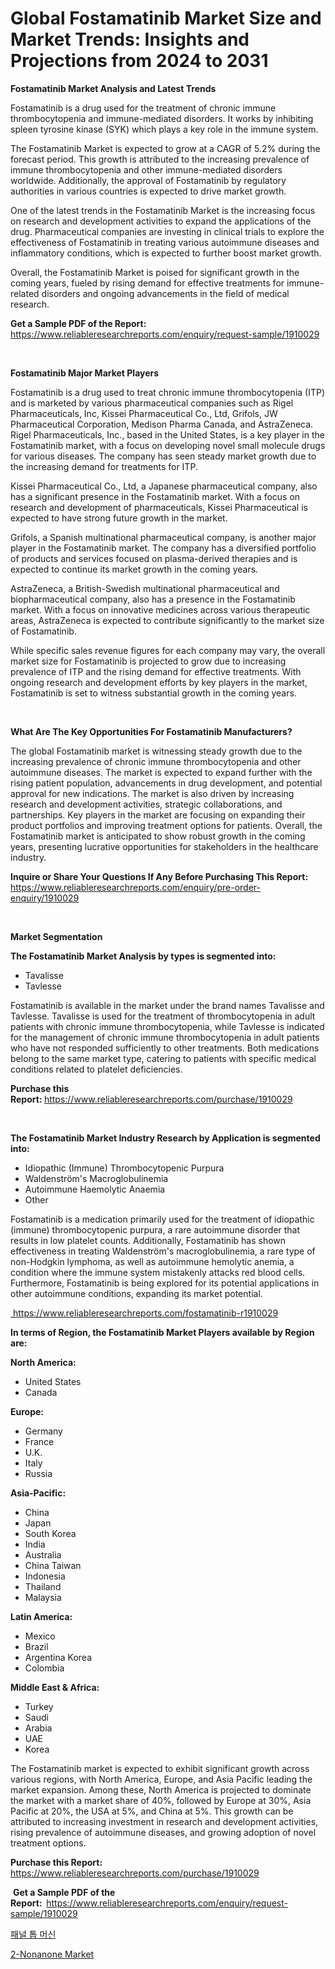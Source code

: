 <p><h1>Global Fostamatinib Market Size and Market Trends: Insights and Projections from 2024 to 2031</h1></p><p><strong>Fostamatinib Market Analysis and Latest Trends</strong></p>
<p><p>Fostamatinib is a drug used for the treatment of chronic immune thrombocytopenia and immune-mediated disorders. It works by inhibiting spleen tyrosine kinase (SYK) which plays a key role in the immune system.</p><p>The Fostamatinib Market is expected to grow at a CAGR of 5.2% during the forecast period. This growth is attributed to the increasing prevalence of immune thrombocytopenia and other immune-mediated disorders worldwide. Additionally, the approval of Fostamatinib by regulatory authorities in various countries is expected to drive market growth.</p><p>One of the latest trends in the Fostamatinib Market is the increasing focus on research and development activities to expand the applications of the drug. Pharmaceutical companies are investing in clinical trials to explore the effectiveness of Fostamatinib in treating various autoimmune diseases and inflammatory conditions, which is expected to further boost market growth.</p><p>Overall, the Fostamatinib Market is poised for significant growth in the coming years, fueled by rising demand for effective treatments for immune-related disorders and ongoing advancements in the field of medical research.</p></p>
<p><strong>Get a Sample PDF of the Report:&nbsp;</strong> <a href="https://www.reliableresearchreports.com/enquiry/request-sample/1910029">https://www.reliableresearchreports.com/enquiry/request-sample/1910029</a></p>
<p>&nbsp;</p>
<p><strong>Fostamatinib Major Market Players</strong></p>
<p><p>Fostamatinib is a drug used to treat chronic immune thrombocytopenia (ITP) and is marketed by various pharmaceutical companies such as Rigel Pharmaceuticals, Inc, Kissei Pharmaceutical Co., Ltd, Grifols, JW Pharmaceutical Corporation, Medison Pharma Canada, and AstraZeneca. Rigel Pharmaceuticals, Inc., based in the United States, is a key player in the Fostamatinib market, with a focus on developing novel small molecule drugs for various diseases. The company has seen steady market growth due to the increasing demand for treatments for ITP.</p><p>Kissei Pharmaceutical Co., Ltd, a Japanese pharmaceutical company, also has a significant presence in the Fostamatinib market. With a focus on research and development of pharmaceuticals, Kissei Pharmaceutical is expected to have strong future growth in the market.</p><p>Grifols, a Spanish multinational pharmaceutical company, is another major player in the Fostamatinib market. The company has a diversified portfolio of products and services focused on plasma-derived therapies and is expected to continue its market growth in the coming years.</p><p>AstraZeneca, a British-Swedish multinational pharmaceutical and biopharmaceutical company, also has a presence in the Fostamatinib market. With a focus on innovative medicines across various therapeutic areas, AstraZeneca is expected to contribute significantly to the market size of Fostamatinib.</p><p>While specific sales revenue figures for each company may vary, the overall market size for Fostamatinib is projected to grow due to increasing prevalence of ITP and the rising demand for effective treatments. With ongoing research and development efforts by key players in the market, Fostamatinib is set to witness substantial growth in the coming years.</p></p>
<p>&nbsp;</p>
<p><strong>What Are The Key Opportunities For Fostamatinib Manufacturers?</strong></p>
<p><p>The global Fostamatinib market is witnessing steady growth due to the increasing prevalence of chronic immune thrombocytopenia and other autoimmune diseases. The market is expected to expand further with the rising patient population, advancements in drug development, and potential approval for new indications. The market is also driven by increasing research and development activities, strategic collaborations, and partnerships. Key players in the market are focusing on expanding their product portfolios and improving treatment options for patients. Overall, the Fostamatinib market is anticipated to show robust growth in the coming years, presenting lucrative opportunities for stakeholders in the healthcare industry.</p></p>
<p><strong>Inquire or Share Your Questions If Any Before Purchasing This Report:</strong> <a href="https://www.reliableresearchreports.com/enquiry/pre-order-enquiry/1910029">https://www.reliableresearchreports.com/enquiry/pre-order-enquiry/1910029</a></p>
<p>&nbsp;</p>
<p><strong>Market Segmentation</strong></p>
<p><strong>The Fostamatinib Market Analysis by types is segmented into:</strong></p>
<p><ul><li>Tavalisse</li><li>Tavlesse</li></ul></p>
<p><p>Fostamatinib is available in the market under the brand names Tavalisse and Tavlesse. Tavalisse is used for the treatment of thrombocytopenia in adult patients with chronic immune thrombocytopenia, while Tavlesse is indicated for the management of chronic immune thrombocytopenia in adult patients who have not responded sufficiently to other treatments. Both medications belong to the same market type, catering to patients with specific medical conditions related to platelet deficiencies.</p></p>
<p><strong>Purchase this Report:&nbsp;</strong><a href="https://www.reliableresearchreports.com/purchase/1910029">https://www.reliableresearchreports.com/purchase/1910029</a></p>
<p>&nbsp;</p>
<p><strong>The Fostamatinib Market Industry Research by Application is segmented into:</strong></p>
<p><ul><li>Idiopathic (Immune) Thrombocytopenic Purpura</li><li>Waldenström's Macroglobulinemia</li><li>Autoimmune Haemolytic Anaemia</li><li>Other</li></ul></p>
<p><p>Fostamatinib is a medication primarily used for the treatment of idiopathic (immune) thrombocytopenic purpura, a rare autoimmune disorder that results in low platelet counts. Additionally, Fostamatinib has shown effectiveness in treating Waldenström's macroglobulinemia, a rare type of non-Hodgkin lymphoma, as well as autoimmune hemolytic anemia, a condition where the immune system mistakenly attacks red blood cells. Furthermore, Fostamatinib is being explored for its potential applications in other autoimmune conditions, expanding its market potential.</p></p>
<p><a href="https://www.reliableresearchreports.com/fostamatinib-r1910029">&nbsp;https://www.reliableresearchreports.com/fostamatinib-r1910029</a></p>
<p><strong>In terms of Region, the Fostamatinib Market Players available by Region are:</strong></p>
<p>
    <p> <strong> North America: </strong>
        <ul>
            <li>United States</li>
            <li>Canada</li>
        </ul>
        </p> 
    <p> <strong> Europe: </strong>
        <ul>
            <li>Germany</li>
            <li>France</li>
            <li>U.K.</li>
            <li>Italy</li>
            <li>Russia</li>
        </ul>
        </p> 
    <p> <strong> Asia-Pacific: </strong>
        <ul>
            <li>China</li>
            <li>Japan</li>
            <li>South Korea</li>
            <li>India</li>
            <li>Australia</li>
            <li>China Taiwan</li>
            <li>Indonesia</li>
            <li>Thailand</li>
            <li>Malaysia</li>
        </ul>
        </p> 
    <p> <strong> Latin America: </strong>
        <ul>
            <li>Mexico</li>
            <li>Brazil</li>
            <li>Argentina Korea</li>
            <li>Colombia</li>
        </ul>
        </p> 
    <p> <strong> Middle East & Africa: </strong>
        <ul>
            <li>Turkey</li>
            <li>Saudi</li>
            <li>Arabia</li>
            <li>UAE</li>
            <li>Korea</li>
        </ul>
    </p>
    </p>
<p><p>The Fostamatinib market is expected to exhibit significant growth across various regions, with North America, Europe, and Asia Pacific leading the market expansion. Among these, North America is projected to dominate the market with a market share of 40%, followed by Europe at 30%, Asia Pacific at 20%, the USA at 5%, and China at 5%. This growth can be attributed to increasing investment in research and development activities, rising prevalence of autoimmune diseases, and growing adoption of novel treatment options.</p></p>
<p><strong>Purchase this Report: </strong><a href="https://www.reliableresearchreports.com/purchase/1910029">https://www.reliableresearchreports.com/purchase/1910029</a></p>
<p>&nbsp;<strong>Get a Sample PDF of the Report:&nbsp;&nbsp;</strong><a href="https://www.reliableresearchreports.com/enquiry/request-sample/1910029">https://www.reliableresearchreports.com/enquiry/request-sample/1910029</a></p>
<p><strong></strong></p>
<p><p><a href="https://github.com/jntpkh496620/Market-Research-Report-List-2/blob/main/590121156629.md">패널 톱 머신</a></p><p><a href="https://issuu.com/reportprime-2/docs/2-nonanone-market-size-2030.pptx">2-Nonanone Market</a></p></p>